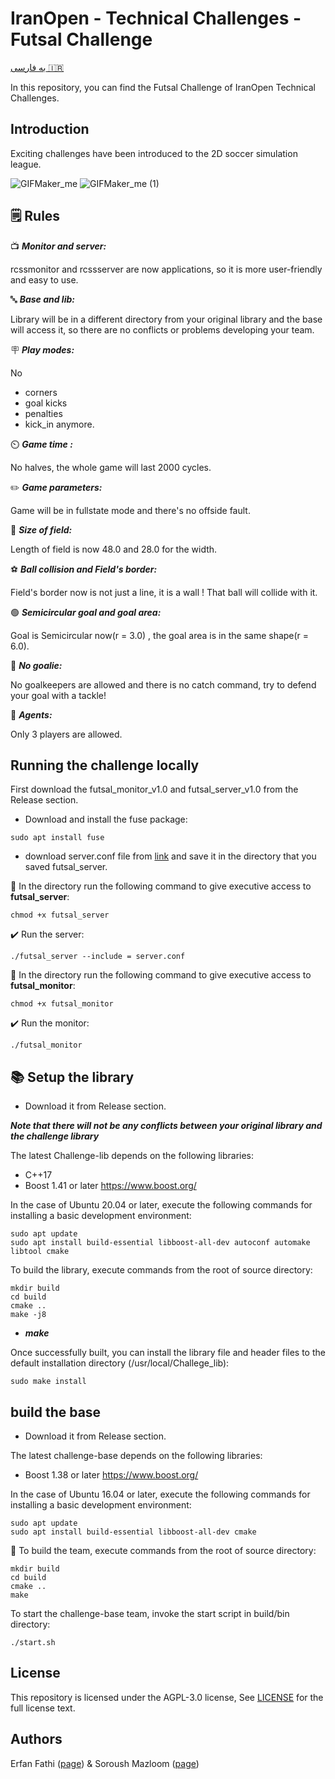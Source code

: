 # IranOpen - Technical Challenges - Futsal Challenge
[به فارسی 🇮🇷](README.fa.md)

In this repository, you can find the Futsal Challenge of IranOpen Technical Challenges.

## Introduction
Exciting challenges have been introduced to the 2D soccer simulation league.

![GIFMaker_me](https://github.com/RCSS-IR/io-challenges/assets/120306894/8e3e1b51-994e-4a73-ac5f-b8d148f3d230)
![GIFMaker_me (1)](https://github.com/RCSS-IR/io-challenges/assets/120306894/a7a916f4-8ea8-47d9-a4b7-c683c43e3e51)


## 🗒️ Rules

📺 ***Monitor and server:***

rcssmonitor and rcssserver are now applications, so it is more user-friendly and easy to use. 

🔤 ***Base and lib:***

Library will be in a different directory from your original library and the base will access it, so there are no conflicts or problems developing your team.

🪧 ***Play modes:***

No 
- corners
- goal kicks
- penalties
- kick_in
anymore. 

⏲️ ***Game time :***

No halves, the whole game will last 2000 cycles.

✏️ ***Game parameters:***

Game will be in fullstate mode and there's no offside fault. 

📏 ***Size of field:***

Length of field is now 48.0 and 28.0 for the width. 

⚽ ***Ball collision and Field's border:***

Field's border now is not just a line,  it is a wall !
That ball will collide with it.

🟢 ***Semicircular goal and goal area:***

Goal is Semicircular now(r = 3.0) , the goal area is in the same shape(r = 6.0). 

🛑 ***No goalie:***

No goalkeepers are allowed and there is no catch command, try to defend your goal with a tackle! 

👨 ***Agents:***

Only 3 players are allowed.

## Running the challenge locally
First download the futsal_monitor_v1.0 and futsal_server_v1.0 from the Release section.

- Download and install the fuse package:
```
sudo apt install fuse
```

- download server.conf file from [link](https://github.com/RCSS-IR/futsal-challenge/blob/main/server.conf) and save it in the directory that you saved futsal_server.

📁 In the directory run the following command to give executive access to **futsal_server**:
```
chmod +x futsal_server
```
✔️ Run the server:
```
./futsal_server --include = server.conf
```
📁 In the directory run the following command to give executive access to **futsal_monitor**:
```
chmod +x futsal_monitor
```
✔️ Run the monitor:
```
./futsal_monitor
```
## 📚 Setup the library

- Download it from Release section.

***Note that there will not be any conflicts between your original library and the challenge library***

The latest Challenge-lib depends on the following libraries:

- C++17
- Boost 1.41 or later https://www.boost.org/

In the case of Ubuntu 20.04 or later, execute the following commands for installing a basic development environment:
```
sudo apt update
sudo apt install build-essential libboost-all-dev autoconf automake libtool cmake
```
To build the library, execute commands from the root of source directory:
```
mkdir build
cd build
cmake ..
make -j8
```
- ***make***

Once successfully built, you can install the library file and header files to the default installation directory (/usr/local/Challege_lib):
```
sudo make install
```
## build the base 

- Download it from Release section.
  
The latest challenge-base depends on the following libraries:

- Boost 1.38 or later https://www.boost.org/

In the case of Ubuntu 16.04 or later, execute the following commands for installing a basic development environment:
```
sudo apt update
sudo apt install build-essential libboost-all-dev cmake
```

📁 To build the team, execute commands from the root of source directory:
```
mkdir build
cd build
cmake ..
make
```

To start the challenge-base team, invoke the start script in build/bin directory:
```
./start.sh
```

## License
This repository is licensed under the AGPL-3.0 license, See [LICENSE](LICENSE) for the full license text.

## Authors
Erfan Fathi ([page](https://github.com/ErfanFathii)) & Soroush Mazloom ([page](https://github.com/SoroushGit))
